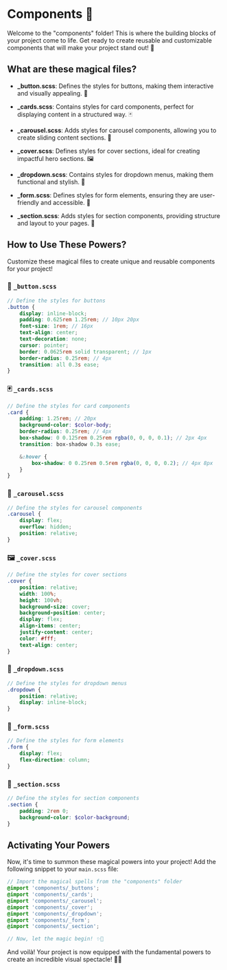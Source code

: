 # Components 🧩

Welcome to the "components" folder! This is where the building blocks of your project come to life. Get ready to create reusable and customizable components that will make your project stand out! 🚀

## What are these magical files?

-   **\_button.scss**: Defines the styles for buttons, making them interactive and visually appealing. 🔘

-   **\_cards.scss**: Contains styles for card components, perfect for displaying content in a structured way. 🃏

-   **\_carousel.scss**: Adds styles for carousel components, allowing you to create sliding content sections. 🎠

-   **\_cover.scss**: Defines styles for cover sections, ideal for creating impactful hero sections. 🖼️

-   **\_dropdown.scss**: Contains styles for dropdown menus, making them functional and stylish. 📂

-   **\_form.scss**: Defines styles for form elements, ensuring they are user-friendly and accessible. 📝

-   **\_section.scss**: Adds styles for section components, providing structure and layout to your pages. 📐

## How to Use These Powers?

Customize these magical files to create unique and reusable components for your project!

### 🔘 `_button.scss`

```scss
// Define the styles for buttons
.button {
    display: inline-block;
    padding: 0.625rem 1.25rem; // 10px 20px
    font-size: 1rem; // 16px
    text-align: center;
    text-decoration: none;
    cursor: pointer;
    border: 0.0625rem solid transparent; // 1px
    border-radius: 0.25rem; // 4px
    transition: all 0.3s ease;
}
```

### 🃏 `_cards.scss`

```scss
// Define the styles for card components
.card {
    padding: 1.25rem; // 20px
    background-color: $color-body;
    border-radius: 0.25rem; // 4px
    box-shadow: 0 0.125rem 0.25rem rgba(0, 0, 0, 0.1); // 2px 4px
    transition: box-shadow 0.3s ease;

    &:hover {
        box-shadow: 0 0.25rem 0.5rem rgba(0, 0, 0, 0.2); // 4px 8px
    }
}
```

### 🎠 `_carousel.scss`

```scss
// Define the styles for carousel components
.carousel {
    display: flex;
    overflow: hidden;
    position: relative;
}
```

### 🖼️ `_cover.scss`

```scss
// Define the styles for cover sections
.cover {
    position: relative;
    width: 100%;
    height: 100vh;
    background-size: cover;
    background-position: center;
    display: flex;
    align-items: center;
    justify-content: center;
    color: #fff;
    text-align: center;
}
```

### 📂 `_dropdown.scss`

```scss
// Define the styles for dropdown menus
.dropdown {
    position: relative;
    display: inline-block;
}
```

### 📝 `_form.scss`

```scss
// Define the styles for form elements
.form {
    display: flex;
    flex-direction: column;
}
```

### 📐 `_section.scss`

```scss
// Define the styles for section components
.section {
    padding: 2rem 0;
    background-color: $color-background;
}
```

## Activating Your Powers

Now, it's time to summon these magical powers into your project! Add the following snippet to your `main.scss` file:

```scss
// Import the magical spells from the "components" folder
@import 'components/_buttons';
@import 'components/_cards';
@import 'components/_carousel';
@import 'components/_cover';
@import 'components/_dropdown';
@import 'components/_form';
@import 'components/_section';

// Now, let the magic begin! ✨🚀
```

And voilà! Your project is now equipped with the fundamental powers to create an incredible visual spectacle! 🎉🔥
